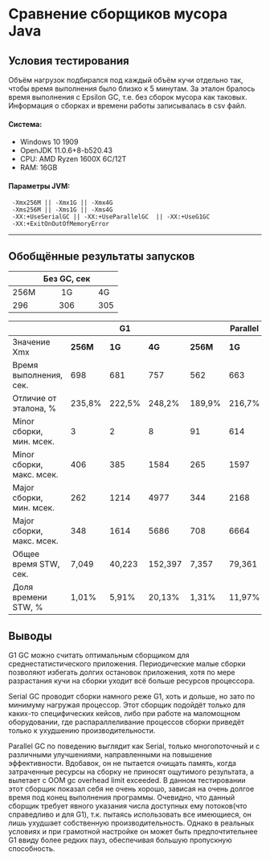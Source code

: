 # Сравнение сборщиков мусора Java
## Условия тестирования
Объём нагрузок подбирался под каждый объём кучи отдельно так, чтобы время выполнения было близко к 5 минутам.
За эталон бралось время выполнения с Epsilon GC, т.е. без сборок мусора как таковых.
Информация о сборках и времени работы записывалась в csv файл.
#### Система:
* Windows 10 1909
* OpenJDK 11.0.6+8-b520.43
* CPU: AMD Ryzen 1600X 6C/12T
* RAM: 16GB

#### Параметры JVM:

     -Xmx256M || -Xmx1G || -Xmx4G
     -Xms256M || -Xms1G || -Xms4G
     -XX:+UseSerialGC || -XX:+UseParallelGC  || -XX:+UseG1GC
     -XX:+ExitOnOutOfMemoryError

------------
## Обобщённые результаты запусков
|         |Без GC, сек||
|---------|:---:|-----|
| 256M    | 1G  | 4G  |
| 296     | 306 | 305 |

| ﻿                          |        |    G1  |         |          |Parallel|         |        | Serial |         |
|---------------------------|--------|--------|---------|----------|--------|---------|--------|--------|---------|
| Значение Xmx              |**256M**| **1G** | **4G**  | **256M** | **1G** | **4G**  |**256M**| **1G** | **4G**  |
| Время выполнения, сек.    | 698    | 681    | 757     | 562      | 663    | 803     | 693    | 701    | 801     |
| Отличие от эталона, %     | 235,8% | 222,5% | 248,2%  | 189,9%   | 216,7% | 263,3%  | 234,1% | 229,1% | 262,6%  |
| Minor сборки, мин. мсек.  | 3      | 2      | 8       | 91       | 614    | 2984    | 49     | 211    | 833     |
| Minor сборки, макс. мсек. | 406    | 385    | 1584    | 265      | 1597   | 6681    | 118    | 484    | 1982    |
| Major сборки, мин. мсек.  | 262    | 1214   | 4977    | 344      | 2168   | 9483    | 228    | 972    | 3920    |
| Major сборки, макс. мсек. | 348    | 1614   | 5686    | 708      | 6664   | 25514   | 439    | 1764   | 7046    |
| Общее время STW, сек.     | 7,049  | 40,223 | 152,397 | 7,357    | 79,361 | 308,411 | 13,605 | 60,248 | 242,244 |
| Доля времени STW, %       | 1,01%  | 5,91%  | 20,13%  | 1,31%    | 11,97% | 38,41%  | 1,96%  | 8,59%  | 30,24%  |

## Выводы
G1 GC можно считать оптимальным сборщиком для среднестатистического приложения. 
Периодические малые сборки позволяют избегать долгих остановок приложения, хотя по мере разрастания кучи на сборки уходит всё больше ресурсов процессора.

Serial GC проводит сборки намного реже G1, хоть и дольше, но зато по минимуму нагружая процессор.
Этот сборщик подойдёт только для каких-то специфических кейсов, либо при работе на маломощном оборудовании, где распараллеливание процессов сборки приведёт только к ухудшению производительности. 

Parallel GC по поведению выглядит как Serial, только многопоточный и с различными улучшениями, направленными на повышение эффективности.
Вдобавок, он не пытается очищать память, когда затраченные ресурсы на сборку не приносят ощутимого результата, а вылетает с OOM gc overhead limit exceeded.
В данном тестировании этот сборщик показал себя не очень хорошо, зависая на очень долгое время под конец выполнения программы.
Очевидно, что данный сборщик требует явного указания числа доступных ему потоков(что справедливо и для G1), т.к. пытаясь использовать все имеющиеся, он лишь ухудшает собственную производительность.
Однако в реальных условиях и при грамотной настройке он может быть предпочтительнее G1 ввиду более редких пауз, обеспечивая большую пропускную способность.
